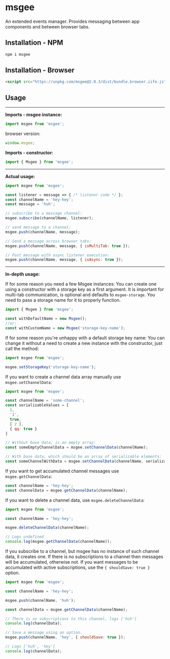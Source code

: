 # msgee
An extended events manager. Provides messaging between app components and between browser tabs.

## Installation - NPM
```sh
npm i msgee
```

## Installation - Browser
```html
<script src="https://unpkg.com/msgee@2.0.3/dist/bundle.browser.iife.js"></script>
```

## Usage
***
**Imports - msgee instance:**
```js
import msgee from 'msgee';
```
browser version:
```js
window.msgee;
```
**Imports - constructor:**
```js
import { Msgee } from 'msgee';
```
***
**Actual usage:**
```js
import msgee from 'msgee';

const listener = message => { /* listener code */ };
const channelName = 'hey-hey';
const message = 'huh';

// subscribe to a message channel:
msgee.subscribe(channelName, listener);

// send message to a channel:
msgee.push(channelName, message);

// Send a message across browser tabs:
msgee.push(channelName, message, { isMultiTab: true });

// Post message with async listener execution:
msgee.push(channelName, message, { isAsync: true });
```

***
**In-depth usage:**

If for some reason you need a few Msgee instances:
You can create one using a constructor with a storage key as a first argument. It is important for multi-tab communication, is optional and defaults to ```msgee-storage```. You need to pass a storage name for it to properly function.
```js
import { Msgee } from 'msgee';

const withDefaultName = new Msgee();
//or:
const withCustomName = new Msgee('storage-key-name');
```

If for some reason you're unhappy with a default storage key name:
You can change it without a need to create a new instance with the constructor, just call the method:
```js
import msgee from 'msgee';

msgee.setStorageKey('storage-key-name');
```

If you want to create a channel data array manually use ```msgee.setChannelData```:
```js
import msgee from 'msgee';

const channelName = 'some-channel';
const serializableValues = [
  1,
  '1',
  true,
  [ 2 ],
  { qq: true }
]

// Without base data, is an empty array:
const someEmptyChannelData = msgee.setChannelData(channelName);

// With base data, which should be an array of serializable elements:
const someChannelWithData = msgee.setChannelData(channelName, serializableValues)
```

If you want to get accumulated channel messages use ```msgee.getChannelData```:
```js
const channelName = 'hey-hey';
const channelData = msgee.getChannelData(channelName);
```

If you want to delete a channel data, use ```msgee.deleteChannelData```:
```js
import msgee from 'msgee';

const channelName = 'hey-hey';

msgee.deleteChannelData(channelName);

// Logs undefined
console.log(msgee.getChannelData(channelName));
```

If you subscribe to a channel, but msgee has no instance of such channel data, it creates one.
If there is no subscriptions to a channel then messages will be accumulated, otherwise not.
If you want messages to be accumulated with active subscriptions, use the ```{ shouldSave: true }``` option.
```js
import msgee from 'msgee';

const channelName = 'hey-hey';

msgee.push(channelName, 'huh');

const channelData = msgee.getChannelData(channelName);

// There is no subscriptions to this channel, logs ['huh']
console.log(channelData);

// Save a message using an option.
msgee.push(channelName, 'hey', { shouldSave: true });

// Logs ['huh', 'hey']
console.log(channelData);
```
